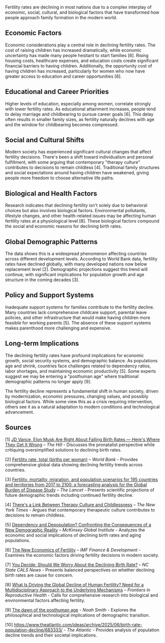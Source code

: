 Fertility rates are declining in most nations due to a complex interplay of economic, social, cultural, and biological factors that have transformed how people approach family formation in the modern world.

## Economic Factors

Economic considerations play a central role in declining fertility rates. The cost of raising children has increased dramatically, while economic uncertainty has made many people hesitant to start families [6]. Rising housing costs, healthcare expenses, and education costs create significant financial barriers to having children. Additionally, the opportunity cost of having children has increased, particularly for women who now have greater access to education and career opportunities [6].

## Educational and Career Priorities

Higher levels of education, especially among women, correlate strongly with lower fertility rates. As educational attainment increases, people tend to delay marriage and childbearing to pursue career goals [6]. This delay often results in smaller family sizes, as fertility naturally declines with age and the window for childbearing becomes compressed.

## Social and Cultural Shifts

Modern society has experienced significant cultural changes that affect fertility decisions. There's been a shift toward individualism and personal fulfillment, with some arguing that contemporary "therapy culture" contributes to decisions to remain childless [4]. Traditional family structures and social expectations around having children have weakened, giving people more freedom to choose alternative life paths.

## Biological and Health Factors

Research indicates that declining fertility isn't solely due to behavioral choices but also involves biological factors. Environmental pollutants, lifestyle changes, and other health-related issues may be affecting human fertility rates at a physiological level [8]. These biological factors compound the social and economic reasons for declining birth rates.

## Global Demographic Patterns

The data shows this is a widespread phenomenon affecting countries across different development levels. According to World Bank data, fertility rates have declined globally, with many developed nations now below replacement level [2]. Demographic projections suggest this trend will continue, with significant implications for population growth and age structure in the coming decades [3].

## Policy and Support Systems

Inadequate support systems for families contribute to the fertility decline. Many countries lack comprehensive childcare support, parental leave policies, and other infrastructure that would make having children more feasible for working parents [5]. The absence of these support systems makes parenthood more challenging and expensive.

## Long-term Implications

The declining fertility rates have profound implications for economic growth, social security systems, and demographic balance. As populations age and shrink, countries face challenges related to dependency ratios, labor shortages, and maintaining economic productivity [5]. Some experts suggest we may be entering a "posthuman age" where traditional demographic patterns no longer apply [9].

The fertility decline represents a fundamental shift in human society, driven by modernization, economic pressures, changing values, and possibly biological factors. While some view this as a crisis requiring intervention, others see it as a natural adaptation to modern conditions and technological advancement.

## Sources

[1] [JD Vance, Elon Musk Are Right About Falling Birth Rates — Here's Where They Get It Wrong](https://thehill.com/opinion/healthcare/5140744-genetics-fertility-musk-vance-pronatalist/) – *The Hill* - Discusses the pronatalist perspective while critiquing oversimplified solutions to declining birth rates.

[2] [Fertility rate, total (births per woman)](https://data.worldbank.org/indicator/SP.DYN.TFRT.IN) – *World Bank* - Provides comprehensive global data showing declining fertility trends across countries.

[3] [Fertility, mortality, migration, and population scenarios for 195 countries and territories from 2017 to 2100: a forecasting analysis for the Global Burden of Disease Study](https://www.thelancet.com/journals/lancet/article/PIIS0140-6736%2820%2930677-2/fulltext) – *The Lancet* - Presents scientific projections of future demographic trends including continued fertility decline.

[4] [There's a Link Between Therapy Culture and Childlessness](https://www.nytimes.com/2025/05/30/opinion/therapy-estrangement-childless-millennials.html) – *The New York Times* - Argues that contemporary therapeutic culture contributes to decisions to remain childless.

[5] [Dependency and Depopulation? Confronting the Consequences of a New Demographic Reality](https://www.mckinsey.com/mgi/our-research/dependency-and-depopulation-confronting-the-consequences-of-a-new-demographic-reality) – *McKinsey Global Institute* - Analyzes the economic and social implications of declining birth rates and aging populations.

[6] [The New Economics of Fertility](https://www.imf.org/en/Publications/fandd/issues/Series/Analytical-Series/new-economics-of-fertility-doepke-hannusch-kindermann-tertilt) – *IMF Finance & Development* - Examines the economic factors driving fertility decisions in modern society.

[7] [You Decide: Should We Worry About the Declining Birth Rate?](https://cals.ncsu.edu/news/you-decide-should-we-worry-about-the-declining-birth-rate/) – *NC State CALS News* - Presents balanced perspectives on whether declining birth rates are cause for concern.

[8] [What Is Driving the Global Decline of Human Fertility? Need for a Multidisciplinary Approach to the Underlying Mechanisms](https://pmc.ncbi.nlm.nih.gov/articles/PMC11079147/) – *Frontiers in Reproductive Health* - Calls for comprehensive research into biological and environmental factors affecting fertility.

[9] [The dawn of the posthuman age](https://www.noahpinion.blog/p/the-dawn-of-the-posthuman-age) - *Noah Smith* - Explores the philosophical and technological implications of demographic transition.

[10] https://www.theatlantic.com/ideas/archive/2025/06/birth-rate-population-decline/683333/ - *The Atlantic* - Provides analysis of population decline trends and their societal implications.
